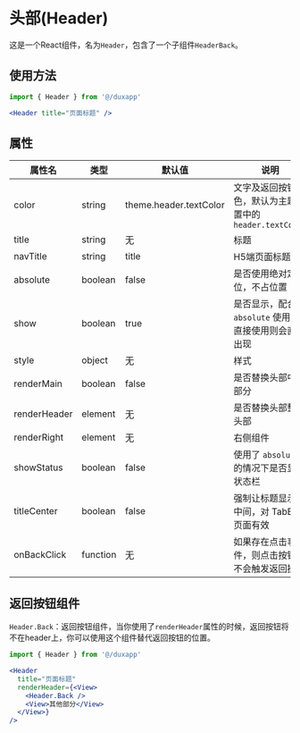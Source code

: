 # 头部(Header)

这是一个React组件，名为`Header`，包含了一个子组件`HeaderBack`。

## 使用方法

```jsx
import { Header } from '@/duxapp'

<Header title="页面标题" />
```

## 属性

| 属性名 | 类型 | 默认值 | 说明 |
| --- | --- | --- | --- |
| color | string | theme.header.textColor | 文字及返回按钮颜色，默认为主题配置中的 `header.textColor` |
| title | string | 无 | 标题 |
| navTitle | string | title | H5端页面标题 |
| absolute | boolean | false | 是否使用绝对定位，不占位置 |
| show | boolean | true | 是否显示，配合 `absolute` 使用，直接使用则会直接出现 |
| style | object | 无 | 样式 |
| renderMain | boolean | false | 是否替换头部中间部分 |
| renderHeader | element | 无 | 是否替换头部整个头部 |
| renderRight | element | 无 | 右侧组件 |
| showStatus | boolean | false | 使用了 `absolute` 的情况下是否显示状态栏 |
| titleCenter | boolean | false | 强制让标题显示在中间，对 TabBar 页面有效 |
| onBackClick | function | 无 | 如果存在点击事件，则点击按钮时不会触发返回操作 |

## 返回按钮组件

`Header.Back`：返回按钮组件，当你使用了`renderHeader`属性的时候，返回按钮将不在header上，你可以使用这个组件替代返回按钮的位置。

```jsx
import { Header } from '@/duxapp'

<Header 
  title="页面标题"
  renderHeader={<View>
    <Header.Back />
    <View>其他部分</View>
  </View>}
/>
```